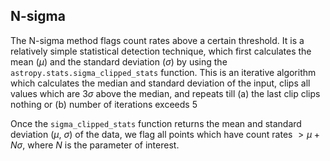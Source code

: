 ## N-sigma

The N-sigma method flags count rates above a certain threshold. It is a relatively simple statistical detection technique, which first calculates the mean ($\mu$) and the standard deviation ($\sigma$) by using the `astropy.stats.sigma_clipped_stats` function. This is an iterative algorithm which calculates the median and standard deviation of the input, clips all values which are $3\sigma$ above the median, and repeats till (a) the last clip clips nothing or (b) number of iterations exceeds 5 

Once the `sigma_clipped_stats` function returns the mean and standard deviation ($\mu$, $\sigma$) of the data, we flag all points which have count rates $>\mu + N\sigma$, where $N$ is the parameter of interest. 



